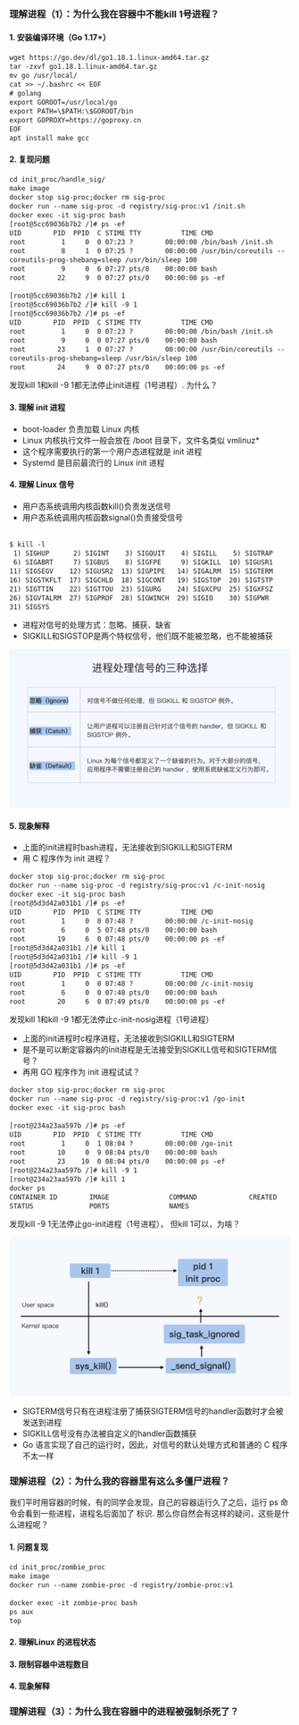 ### 理解进程（1）：为什么我在容器中不能kill 1号进程？
#### 1. 安装编译环境（Go 1.17+）
```shell
wget https://go.dev/dl/go1.18.1.linux-amd64.tar.gz
tar -zxvf go1.18.1.linux-amd64.tar.gz
mv go /usr/local/
cat >> ~/.bashrc << EOF
# golang
export GOROOT=/usr/local/go
export PATH=\$PATH:\$GOROOT/bin
export GOPROXY=https://goproxy.cn
EOF
apt install make gcc

```
#### 2. 复现问题

```shell
cd init_proc/handle_sig/
make image
docker stop sig-proc;docker rm sig-proc
docker run --name sig-proc -d registry/sig-proc:v1 /init.sh
docker exec -it sig-proc bash
[root@5cc69036b7b2 /]# ps -ef
UID        PID  PPID  C STIME TTY          TIME CMD
root         1     0  0 07:23 ?        00:00:00 /bin/bash /init.sh
root         8     1  0 07:25 ?        00:00:00 /usr/bin/coreutils --coreutils-prog-shebang=sleep /usr/bin/sleep 100
root         9     0  6 07:27 pts/0    00:00:00 bash
root        22     9  0 07:27 pts/0    00:00:00 ps -ef

[root@5cc69036b7b2 /]# kill 1
[root@5cc69036b7b2 /]# kill -9 1
[root@5cc69036b7b2 /]# ps -ef
UID        PID  PPID  C STIME TTY          TIME CMD
root         1     0  0 07:23 ?        00:00:00 /bin/bash /init.sh
root         9     0  0 07:27 pts/0    00:00:00 bash
root        23     1  0 07:27 ?        00:00:00 /usr/bin/coreutils --coreutils-prog-shebang=sleep /usr/bin/sleep 100
root        24     9  0 07:27 pts/0    00:00:00 ps -ef
```
发现kill 1和kill -9 1都无法停止init进程（1号进程）. 为什么？

#### 3. 理解 init 进程
- boot-loader 负责加载 Linux 内核
- Linux 内核执行文件一般会放在 /boot 目录下，文件名类似 vmlinuz*
- 这个程序需要执行的第一个用户态进程就是 init 进程
- Systemd 是目前最流行的 Linux init 进程

#### 4. 理解 Linux 信号
- 用户态系统调用内核函数kill()负责发送信号
- 用户态系统调用内核函数signal()负责接受信号

```shell

$ kill -l
 1) SIGHUP      2) SIGINT    3) SIGQUIT    4) SIGILL    5) SIGTRAP
 6) SIGABRT     7) SIGBUS    8) SIGFPE     9) SIGKILL  10) SIGUSR1
11) SIGSEGV    12) SIGUSR2  13) SIGPIPE   14) SIGALRM  15) SIGTERM
16) SIGSTKFLT  17) SIGCHLD  18) SIGCONT   19) SIGSTOP  20) SIGTSTP
21) SIGTTIN    22) SIGTTOU  23) SIGURG    24) SIGXCPU  25) SIGXFSZ
26) SIGVTALRM  27) SIGPROF  28) SIGWINCH  29) SIGIO    30) SIGPWR
31) SIGSYS
```
- 进程对信号的处理方式：忽略、捕获、缺省
- SIGKILL和SIGSTOP是两个特权信号，他们既不能被忽略，也不能被捕获


![img.png](imgs/img.png)

#### 5. 现象解释
- 上面的init进程时bash进程，无法接收到SIGKILL和SIGTERM
- 用 C 程序作为 init 进程？

```shell
docker stop sig-proc;docker rm sig-proc
docker run --name sig-proc -d registry/sig-proc:v1 /c-init-nosig
docker exec -it sig-proc bash
[root@5d3d42a031b1 /]# ps -ef
UID        PID  PPID  C STIME TTY          TIME CMD
root         1     0  0 07:48 ?        00:00:00 /c-init-nosig
root         6     0  5 07:48 pts/0    00:00:00 bash
root        19     6  0 07:48 pts/0    00:00:00 ps -ef
[root@5d3d42a031b1 /]# kill 1
[root@5d3d42a031b1 /]# kill -9 1
[root@5d3d42a031b1 /]# ps -ef
UID        PID  PPID  C STIME TTY          TIME CMD
root         1     0  0 07:48 ?        00:00:00 /c-init-nosig
root         6     0  0 07:48 pts/0    00:00:00 bash
root        20     6  0 07:49 pts/0    00:00:00 ps -ef
```
发现kill 1和kill -9 1都无法停止c-init-nosig进程（1号进程）

- 上面的init进程时c程序进程，无法接收到SIGKILL和SIGTERM
- 是不是可以断定容器内的init进程是无法接受到SIGKILL信号和SIGTERM信号？
- 再用 GO 程序作为 init 进程试试？

```shell
docker stop sig-proc;docker rm sig-proc
docker run --name sig-proc -d registry/sig-proc:v1 /go-init
docker exec -it sig-proc bash

[root@234a23aa597b /]# ps -ef
UID        PID  PPID  C STIME TTY          TIME CMD
root         1     0  1 08:04 ?        00:00:00 /go-init
root        10     0  9 08:04 pts/0    00:00:00 bash
root        23    10  0 08:04 pts/0    00:00:00 ps -ef
[root@234a23aa597b /]# kill -9 1
[root@234a23aa597b /]# kill 1
docker ps
CONTAINER ID        IMAGE               COMMAND             CREATED             STATUS              PORTS               NAMES
```
发现kill -9 1无法停止go-init进程（1号进程）， 但kill 1可以，为啥？

![img.png](./imgs/kill_process.png)

- SIGTERM信号只有在进程注册了捕获SIGTERM信号的handler函数时才会被发送到进程
- SIGKILL信号没有办法被自定义的handler函数捕获
- Go 语言实现了自己的运行时，因此，对信号的默认处理方式和普通的 C 程序不太一样


### 理解进程（2）：为什么我的容器里有这么多僵尸进程？
我们平时用容器的时候，有的同学会发现，自己的容器运行久了之后，运行 ps 命令会看到一些进程，进程名后面加了 标识. 
那么你自然会有这样的疑问，这些是什么进程呢？

#### 1. 问题复现
```shell
cd init_proc/zombie_proc
make image
docker run --name zombie-proc -d registry/zombie-proc:v1

docker exec -it zombie-proc bash
ps aux
top

```

#### 2. 理解Linux 的进程状态

#### 3. 限制容器中进程数目

#### 4. 现象解释

### 理解进程（3）：为什么我在容器中的进程被强制杀死了？